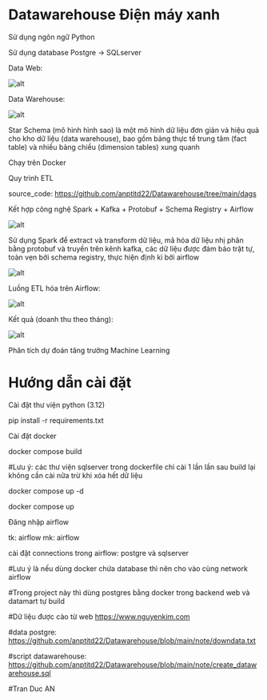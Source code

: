 # Datawarehouse Điện máy xanh
Sử dụng ngôn ngữ Python

Sử dụng database Postgre -> SQLserver

Data Web:

![alt](https://res.cloudinary.com/dyzdqrbw8/image/upload/v1750694480/ERD123_se99fd.png)

Data Warehouse:

![alt](https://res.cloudinary.com/dyzdqrbw8/image/upload/v1750651954/Screenshot_2025-06-23_111057_nt8s8m.png)

Star Schema (mô hình hình sao) là một mô hình dữ liệu đơn giản và hiệu quả cho kho dữ liệu (data warehouse), bao gồm bảng thực tế trung tâm (fact table) và nhiều bảng chiều (dimension tables) xung quanh

Chạy trên Docker

Quy trình ETL 

source_code: https://github.com/anptitd22/Datawarehouse/tree/main/dags

Kết hợp công nghệ Spark + Kafka + Protobuf + Schema Registry + Airflow

![alt](https://res.cloudinary.com/dyzdqrbw8/image/upload/v1750618417/Screenshot_2025-06-23_015216_ziazhg.png)

Sử dụng Spark để extract và transform dữ liệu, mã hóa dữ liệu nhị phân bằng protobuf và truyền trên kênh kafka,
các dữ liệu được đảm bảo trật tự, toàn vẹn bởi schema registry, thực hiện định kì bởi airflow

![alt](https://res.cloudinary.com/dyzdqrbw8/image/upload/v1750618416/ok_apdjoj.png)

Luồng ETL hóa trên Airflow:

![alt](https://res.cloudinary.com/dyzdqrbw8/image/upload/v1750652904/ok123_lld8la.png)

Kết quả (doanh thu theo tháng):

![alt](https://res.cloudinary.com/dyzdqrbw8/image/upload/v1750652904/ok664646_wkn87i.png)

Phân tích dự đoán tăng trưởng Machine Learning

# Hướng dẫn cài đặt

Cài đặt thư viện python (3.12)

pip install -r requirements.txt

Cài đặt docker

docker compose build 

#Lưu ý: các thư viện sqlserver trong dockerfile chỉ cài 1 lần lần sau build lại không cần cài nữa trừ khi xóa hết dữ liệu

docker compose up -d

docker compose up

Đăng nhập airflow 

tk: airflow mk: airflow

cài đặt connections trong airflow: postgre và sqlserver

#Lưu ý là nếu dùng docker chứa database thì nên cho vào cùng network airflow

#Trong project này thì dùng postgres bằng docker trong backend web và datamart tự build

#Dữ liệu được cào từ web https://www.nguyenkim.com

#data postgre: https://github.com/anptitd22/Datawarehouse/blob/main/note/downdata.txt

#script datawarehouse: https://github.com/anptitd22/Datawarehouse/blob/main/note/create_datawarehouse.sql

#Tran Duc AN
